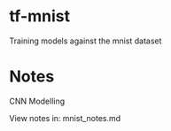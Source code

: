 # tf-mnist
Training models against the mnist dataset

# Notes


CNN Modelling

View notes in: mnist_notes.md
